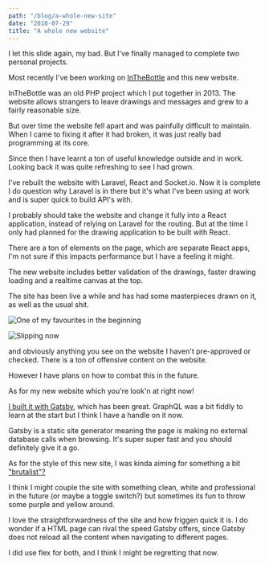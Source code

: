 ```yaml
---
path: "/blog/a-whole-new-site"
date: "2018-07-29"
title: "A whole new website"
---
```


I let this slide again, my bad. But I've finally managed to complete two personal projects. 

Most recently I've been working on [InTheBottle](https://inthebottle.co.uk) and this new website.

InTheBottle was an old PHP project which I put together in 2013. The website allows strangers to leave drawings and messages and grew to a fairly reasonable size.

But over time the website fell apart and was painfully difficult to maintain. When I came to fixing it after it had broken, it was just really bad programming at its core.

Since then I have learnt a ton of useful knowledge outside and in work. Looking back it was quite refreshing to see I had grown.

I've rebuilt the website with Laravel, React and Socket.io. Now it is complete I do question why Laravel is in there but it's what I've been using at work and is super quick to build API's with.

I probably should take the website and change it fully into a React application, instead of relying on Laravel for the routing. But at the time I only had planned for the drawing application to be built with React.

There are a ton of elements on the page, which are separate React apps, I'm not sure if this impacts performance but I have a feeling it might.

The new website includes better validation of the drawings, faster drawing loading and a realtime canvas at the top.

The site has been live a while and has had some masterpieces drawn on it, as well as the usual shit.

![One of my favourites in the beginning](https://inthebottle.co.uk/live/history/1531164327.png)

![Slipping now](https://inthebottle.co.uk/live/history/1531509376.png)

and obviously anything you see on the website I haven't pre-approved or checked. There is a ton of offensive content on the website.

However I have plans on how to combat this in the future.

As for my new website which you're look'n at right now!

[I built it with Gatsby](https://www.gatsbyjs.org/), which has been great. GraphQL was a bit fiddly to learn at the start but I think I have a handle on it now.

Gatsby is a static site generator meaning the page is making no external database calls when browsing. It's super super fast and you should definitely give it a go.

As for the style of this new site, I was kinda aiming for something a bit ["brutalist"?](http://brutalistwebsites.com/)

I think I might couple the site with something clean, white and professional in the future (or maybe a toggle switch?) but sometimes its fun to throw some purple and yellow around.

I love the straightforwardness of the site and how friggen quick it is. I do wonder if a HTML page can rival the speed Gatsby offers, since Gatsby does not reload all the content when navigating to different pages. 

I did use flex for both, and I think I might be regretting that now.




